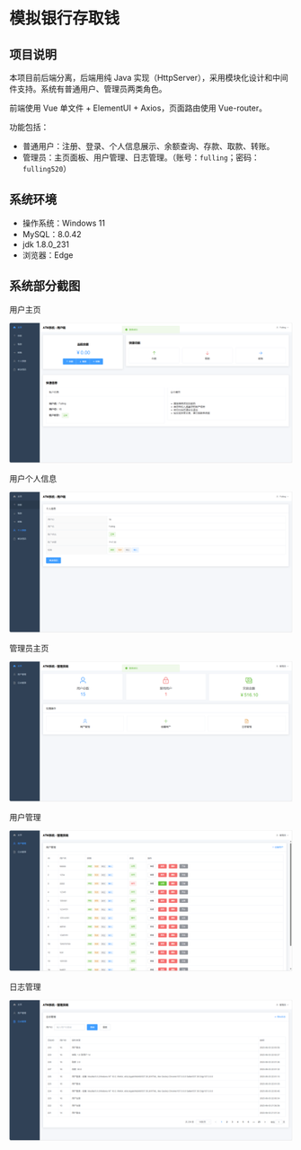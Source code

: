 # 模拟银行存取钱

## 项目说明

本项目前后端分离，后端用纯 Java 实现（HttpServer），采用模块化设计和中间件支持。系统有普通用户、管理员两类角色。

前端使用 Vue 单文件 + ElementUI + Axios，页面路由使用 Vue-router。

功能包括：

- 普通用户：注册、登录、个人信息展示、余额查询、存款、取款、转账。
- 管理员：主页面板、用户管理、日志管理。（账号：`fulling`；密码：`fulling520`）

## 系统环境

- 操作系统：Windows 11
- MySQL：8.0.42
- jdk 1.8.0_231
- 浏览器：Edge

## 系统部分截图

用户主页

![1](https://github.com/iFulling/ATMSystemByJava/blob/main/Image/1.png)

用户个人信息

![1](https://github.com/iFulling/ATMSystemByJava/blob/main/Image/2.png)

管理员主页

![1](https://github.com/iFulling/ATMSystemByJava/blob/main/Image/5.png)

用户管理

![1](https://github.com/iFulling/ATMSystemByJava/blob/main/Image/3.png)

日志管理

![1](https://github.com/iFulling/ATMSystemByJava/blob/main/Image/4.png)
